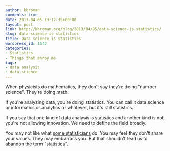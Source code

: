 ```yaml
---
author: kbroman
comments: true
date: 2013-04-05 13:12:35+00:00
layout: post
link: http://kbroman.org/blog/2013/04/05/data-science-is-statistics/
slug: data-science-is-statistics
title: Data science is statistics
wordpress_id: 1642
categories:
- Statistics
- Things that annoy me
tags:
- data analysis
- data science
---
```


When physicists do mathematics, they don't say they're doing "number science".  They're doing math.

If you're analyzing data, you're doing statistics.  You can call it data science or informatics or analytics or whatever, but it's still statistics.

If you say that one kind of data analysis is statistics and another kind is not, you're not allowing innovation.  We need to define the field broadly.

You may not like what [some statisticians](http://amstat.org) do.  You may feel they don't share your values.  They may embarrass you.  But that shouldn't lead us to abandon the term "statistics".
